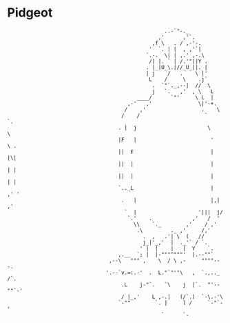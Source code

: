 # Pidgeot

                                                       ..-`"-._
                                                     ,'      ,'`.
                                                   ,f \   . / ,-'-.
                                                  '  `. | |  , ,'`|
                                                 `.-.  \| | ,.' ,-.\
                                                  /| |. ` | /.'"||Y .
                                                 . |_|U_\.|//_U_||. |
                                                 | j    /   .    \ |'
                                                  L    /     \    .j`
                                                   .  `"`._,--|  //  \
                                                   j   `.   ,'  , \   L
                                              ____/      `"'     \ L  |
                                           ,-'   ,'               \|'-+.
                                          /    ,'                  .    \
                                         /    /                     `    `.
                                        . |  j                       \     \
                                        |F   |                        '   \ .
                                        ||  F                         |   |\|
                                        ||  |                         |   | |
                                        ||  |                         |   | |
                                        `.._L                         |  ,' '
                                         .   |                        |,| ,'
                                          `  |                    '|||  j/
                                           `.'    .             ,'   /  '
                                             \\    `._        ,'    / ,'
                                              .\         ._ ,'     /,'
                                                .  ,   .'| \  (   //
                                                j_|'_,'  |  ._'` / `.
                                               ' |  |    |   |  Y    `.
                                        ,.__  `; |  |-"""^"""'  |.--""`
                                     ,--\   """ ,    \  / \ ,-     """"---.
                                    '.--`v.=:.-'  .  L."`"'"\   ,  `.,.._ /`.
                                         .L    j-"`.   `\    j  |`.  "'--""`-'
                                         / |_,'    L ,-.|   (/`.)  `-\.-'\
                                        `-""        `. |     l /     `-"`-'
                                                      `      `-
